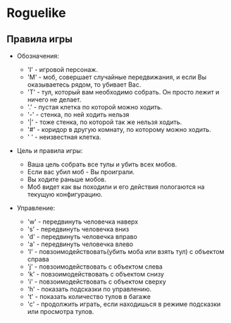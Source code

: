 # Roguelike

## Правила игры

* Обозначения:
    * 'I' - игровой персонаж.
    * 'M' - моб, совершает случайные передвижания, и если Вы оказываетесь рядом, то убивает Вас.
    * 'T' - тул, который вам необходимо собрать. Он просто лежит и ничего не делает.
    * '.' - пустая клетка по которой можно ходить.
    * '-' - стенка, по ней ходить нельзя
    * '|' - тоже стенка, по которой так же нельзя ходить.
    * '#' - коридор в другую комнату, по которому можно ходить.
    * ' ' - неизвестная клетка.

* Цель и правила игры:
    * Ваша цель собрать все тулы и убить всех мобов.
    * Если вас убил моб - Вы проиграли.
    * Вы ходите раньше мобов.
    * Моб видет как вы походили и его действия пологаются на текущую конфигурацию.

* Управление:
    * 'w' - передвинуть человечка наверх
    * 's' - передвинуть человечка вниз
    * 'd' - передвинуть человечка вправо
    * 'a' - передвинуть человечка влево
    * 'l' - повзоимодействовать(убить моба или взять тул) с объектом справа
    * 'j' - повзоимодействовать с объектом слева
    * 'k' - повзоимодействовать с объектом снизу
    * 'i' - повзоимодействовать с объектом сверху
    * 'h' - показать подсказки по управлению.
    * 't' - показать количество тулов в багаже
    * 'c' - продолжить играть, если находишься в режиме подсказки или просмотра тулов.